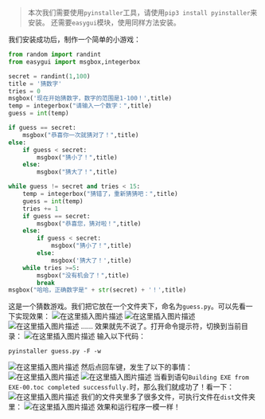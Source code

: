 > 本次我们需要使用`pyinstaller`工具，请使用`pip3 install pyinstaller`来安装。
> 还需要`easygui`模块，使用同样方法安装。

我们安装成功后，制作一个简单的小游戏：

```python
from random import randint
from easygui import msgbox,integerbox

secret = randint(1,100)
title = '猜数字'
tries = 0
msgbox('现在开始猜数字，数字的范围是1-100！',title)
temp = integerbox("请输入一个数字：",title)
guess = int(temp)

if guess == secret:   
    msgbox("恭喜你一次就猜对了！",title)   
else:
    if guess < secret:  
        msgbox("猜小了！",title)  
    else:
        msgbox("猜大了！",title) 

while guess != secret and tries < 15:
	temp = integerbox("猜错了，重新猜猜吧：",title)
	guess = int(temp)
	tries += 1
	if guess == secret:
		msgbox("恭喜您，猜对啦！",title)
	else:
		if guess < secret:
			msgbox("猜小了！",title)
		else:
			msgbox('猜大了！',title)
	while tries >=5:
		msgbox("没有机会了！",title)
		break
msgbox("哈哈，正确数字是" + str(secret) + '！',title)
```
这是一个猜数游戏。我们把它放在一个文件夹下，命名为`guess.py`。可以先看一下实现效果：
![在这里插入图片描述](https://pic.2ge.org/cdn/?url=https://img-blog.csdnimg.cn/20201214212336854.png?x-oss-process=image/watermark,type_ZmFuZ3poZW5naGVpdGk,shadow_10,text_aHR0cHM6Ly9ibG9nLmNzZG4ubmV0L1BhbkRhb3hpMjAyMA==,size_16,color_FFFFFF,t_70)
![在这里插入图片描述](https://pic.2ge.org/cdn/?url=https://img-blog.csdnimg.cn/20201214212418386.png?x-oss-process=image/watermark,type_ZmFuZ3poZW5naGVpdGk,shadow_10,text_aHR0cHM6Ly9ibG9nLmNzZG4ubmV0L1BhbkRhb3hpMjAyMA==,size_16,color_FFFFFF,t_70)
![在这里插入图片描述](https://pic.2ge.org/cdn/?url=https://img-blog.csdnimg.cn/20201214212432142.png?x-oss-process=image/watermark,type_ZmFuZ3poZW5naGVpdGk,shadow_10,text_aHR0cHM6Ly9ibG9nLmNzZG4ubmV0L1BhbkRhb3hpMjAyMA==,size_16,color_FFFFFF,t_70)
……
效果就先不说了。打开命令提示符，切换到当前目录：
![在这里插入图片描述](https://pic.2ge.org/cdn/?url=https://img-blog.csdnimg.cn/20201214212616990.png?x-oss-process=image/watermark,type_ZmFuZ3poZW5naGVpdGk,shadow_10,text_aHR0cHM6Ly9ibG9nLmNzZG4ubmV0L1BhbkRhb3hpMjAyMA==,size_16,color_FFFFFF,t_70)
输入以下代码：

```
pyinstaller guess.py -F -w
```
![在这里插入图片描述](https://pic.2ge.org/cdn/?url=https://img-blog.csdnimg.cn/20201214212732483.png?x-oss-process=image/watermark,type_ZmFuZ3poZW5naGVpdGk,shadow_10,text_aHR0cHM6Ly9ibG9nLmNzZG4ubmV0L1BhbkRhb3hpMjAyMA==,size_16,color_FFFFFF,t_70)
然后点回车键，发生了以下的事情：
![在这里插入图片描述](https://pic.2ge.org/cdn/?url=https://img-blog.csdnimg.cn/20201214212843585.png?x-oss-process=image/watermark,type_ZmFuZ3poZW5naGVpdGk,shadow_10,text_aHR0cHM6Ly9ibG9nLmNzZG4ubmV0L1BhbkRhb3hpMjAyMA==,size_16,color_FFFFFF,t_70)
![在这里插入图片描述](https://pic.2ge.org/cdn/?url=https://img-blog.csdnimg.cn/20201214212848116.png?x-oss-process=image/watermark,type_ZmFuZ3poZW5naGVpdGk,shadow_10,text_aHR0cHM6Ly9ibG9nLmNzZG4ubmV0L1BhbkRhb3hpMjAyMA==,size_16,color_FFFFFF,t_70)
当看到语句`Building EXE from EXE-00.toc completed successfully.`时，那么我们就成功了！看一下：
![在这里插入图片描述](https://pic.2ge.org/cdn/?url=https://img-blog.csdnimg.cn/20201214212948661.png?x-oss-process=image/watermark,type_ZmFuZ3poZW5naGVpdGk,shadow_10,text_aHR0cHM6Ly9ibG9nLmNzZG4ubmV0L1BhbkRhb3hpMjAyMA==,size_16,color_FFFFFF,t_70)
我们的文件夹里多了很多文件，可执行文件在`dist`文件夹里：
![在这里插入图片描述](https://pic.2ge.org/cdn/?url=https://img-blog.csdnimg.cn/20201214213037119.png)
效果和运行程序一模一样！
